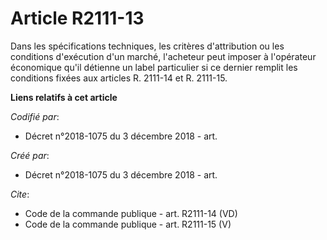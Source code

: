 # Article R2111-13

Dans les spécifications techniques, les critères d'attribution ou les conditions d'exécution d'un marché, l'acheteur peut
imposer à l'opérateur économique qu'il détienne un label particulier si ce dernier remplit les conditions fixées aux articles
R. 2111-14 et R. 2111-15.

**Liens relatifs à cet article**

_Codifié par_:

  - Décret n°2018-1075 du 3 décembre 2018 - art.

_Créé par_:

  - Décret n°2018-1075 du 3 décembre 2018 - art.

_Cite_:

  - Code de la commande publique - art. R2111-14 (VD)
  - Code de la commande publique - art. R2111-15 (V)
